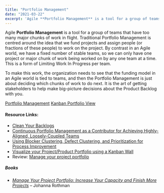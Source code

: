 ```yaml
---
title: "Portfolio Management"
date: "2021-03-22"
excerpt: 'Agile **Portfolio Management** is a tool for a group of teams that have too many major'
---
```


Agile **Portfolio Management** is a tool for a group of teams that have too many major chunks of work in flight. Traditional Portfolio Management is centred around the idea that we fund projects and assign people (or fractions of these people) to work on the project. By contrast in an Agile world, we have a fixed number of stable teams, so we can only have one project or major chunk of work being worked on by any one team at a time. This is a form of Limiting Work In Progress per team.

To make this work, the organization needs to see that the funding model in an Agile world is tied to teams, and then the Portfolio Management is just about deciding which chunks of work to do next. It is the art of getting stakeholders to help make big-picture decisions about the Product Backlog with you.

[Portfolio Management]((/blog/portfolio-management.html))
[Kanban Portfolio View](/blog/kanban-portfolio-view.html)

#### Resource Links:

- [Clean Your Backlogs](https://www.jrothman.com/mpd/2019/06/clean-your-backlogs/)
- [Continuous Portfolio Management as a Contributor for Achieving Highly-Aligned, Loosely-Coupled Teams](https://www.infoq.com/articles/continuous-portfolio-management/)
- [Using Blocker Clustering, Defect Clustering, and Prioritization for Process Improvement](https://www.infoq.com/articles/blockers-defects-process-improvement/)
- [Visualize your Project/Product Portfolio using a Kanban Wall](https://brodzinski.com/2011/11/project-portfolio-kanban.html)
- Review: [Manage your project portfolio](https://hennyportman.wordpress.com/2017/10/18/review-manage-your-project-portfolio/)

##### Books

- _[Manage Your Project Portfolio: Increase Your Capacity and Finish More Projects](https://www.amazon.com/Manage-Your-Project-Portfolio-Increase/dp/1680501755/ref=dp_ob_title_bk/&tag=notesfromatoo-20)_ – Johanna Rothman

